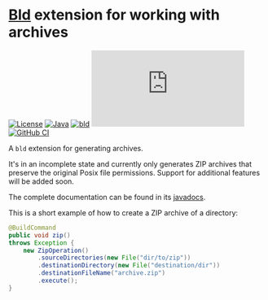# [Bld](https://github.com/rife2/rife2/wiki/What-Is-Bld) extension for working with archives

[![License](https://img.shields.io/badge/license-Apache%20License%202.0-blue.svg)](https://opensource.org/licenses/Apache-2.0)
[![Java](https://img.shields.io/badge/java-17%2B-blue)](https://www.oracle.com/java/technologies/javase/jdk17-archive-downloads.html)
[![bld](https://img.shields.io/badge/1.9.0-FA9052?label=bld&labelColor=2392FF)](https://rife2.com/bld)
[![Release](https://flat.badgen.net/maven/v/metadata-url/https:/repo.rife2.com/releases/com/uwyn/rife2/bld-archive/maven-metadata.xml)](https://repo.rife2.com/#/releases/com/uwyn/rife2/bld-archive)
[![GitHub CI](https://github.com/rife2/bld-archive/actions/workflows/bld.yml/badge.svg)](https://github.com/rife2/bld-archive/actions/workflows/bld.yml)

A `bld` extension for generating archives.

It's in an incomplete state and currently only generates ZIP archives that
preserve the original Posix file permissions. Support for additional features
will be added soon.

The complete documentation can be found in its [javadocs](https://rife2.github.io/bld-archive/rife/bld/extension/package-summary.html).

This is a short example of how to create a ZIP archive of a directory:

```java
@BuildCommand
public void zip()
throws Exception {
    new ZipOperation()
        .sourceDirectories(new File("dir/to/zip"))
        .destinationDirectory(new File("destination/dir"))
        .destinationFileName("archive.zip")
        .execute();
}
```